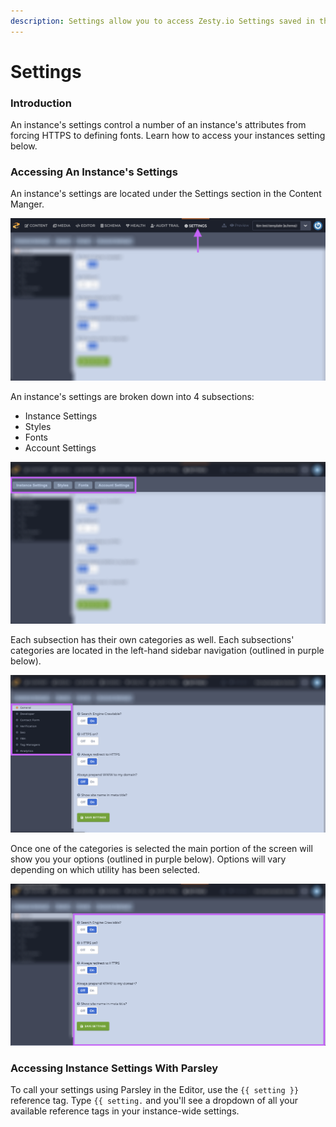 ```yaml
---
description: Settings allow you to access Zesty.io Settings saved in the manager
---
```


# Settings

### Introduction

An instance's settings control a number of an instance's attributes from forcing HTTPS to defining fonts. Learn how to access your instances setting below. 

### Accessing An Instance's Settings

An instance's settings are located under the Settings section in the Content Manger. 

![Settings section in the content manager navigation.](../../../.gitbook/assets/settings-section.png)

An instance's settings are broken down into 4 subsections: 

* Instance Settings
* Styles
* Fonts
* Account Settings

![Instance settings subsections.](../../../.gitbook/assets/settings-subsections.png)

Each subsection has their own categories as well. Each subsections' categories are located in the left-hand sidebar navigation \(outlined in purple below\).

![Subsection&apos;s utilities are shown in the left-hand navigation.](../../../.gitbook/assets/settings-subsections-utilities.png)

Once one of the categories is selected the main portion of the screen will show you your options \(outlined in purple below\). Options will vary depending on which utility has been selected.

![All of a utilities options will be shown in the main portion of the screen.](../../../.gitbook/assets/setting-subsection-utilities-main-portion.png)

### Accessing Instance Settings With Parsley

To call your settings using Parsley in the Editor, use the `{{ setting }}` reference tag. Type `{{ setting.` and you'll see a dropdown of all your available reference tags in your instance-wide settings.

